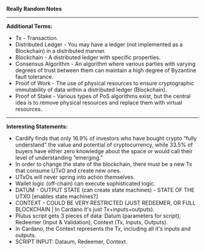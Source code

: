 **Really Random Notes**

<hr>

**Additional Terms:**

* Tx - Transaction.
* Distributed Ledger - You may have a ledger (not implemented as a Blockchain) in a distributed manner.
* Blockchain - A distributed ledger with specific properties.
* Consensus Algorithm - An algorithm where various parties with varying degrees of trust between them can maintain a high degree of Byzantine fault tolerance.
* Proof of Work - The use of physical resources to ensure cryptographic immutability of data within a distributed ledger (Blockchain).
* Proof of Stake - Various types of PoS algorithms exist, but the central idea is to remove physical resources and replace them with virtual resources.

<hr>

**Interesting Statements:**

* Cardify finds that only 16.9% of investors who have bought crypto “fully understand” the value and potential of cryptocurrency, while 33.5% of buyers have either zero knowledge about the space or would call their level of understanding “emerging.”
* In order to change the state of the blockchain, there must be a new Tx that consume UTxO and create new ones.
* UTxOs will never spring into action themselves.
* Wallet logic (off-chain) can execute sophisticated logic.
* DATUM - OUTPUT STATE (can create state machines) - STATE OF THE UTXO [enables state machines?]
* CONTEXT - COULD BE VERY RESTRICTED (JUST REDEEMER, OR FULL BLOCKCHAIN | In Cardano it's just Tx+inputs+outputs).
* Plutus script gets 3 pieces of data: Datum (parameters for script), Redeemer (Input & Validation), Context (Tx, Inputs, Outputs).
* In Cardano, the Context represents the Tx, including all it's inputs and outputs.
* SCRIPT INPUT: Dataum, Redeemer, Context.